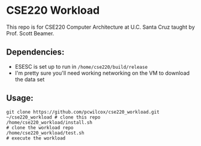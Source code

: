 # CSE220 Workload

This repo is for CSE220 Computer Architecture at U.C. Santa Cruz taught by Prof. Scott Beamer. 

## Dependencies:
  * ESESC is set up to run in `/home/cse220/build/release`
  * I'm pretty sure you'll need working networking on the VM to download the data set

## Usage:
```
git clone https://github.com/pcwilcox/cse220_workload.git ~/cse220_workload # clone this repo
/home/cse220_workload/install.sh                                            # clone the workload repo
/home/cse220_workload/test.sh                                               # execute the workload
```

